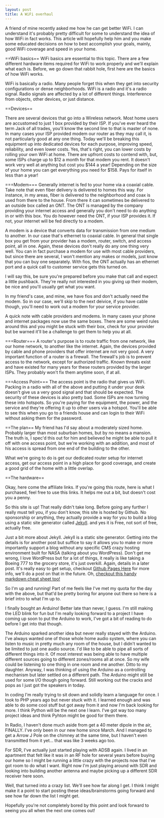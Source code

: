```yaml
---
layout: post
title: A WiFi overhaul
---
```


A friend of mine recently asked me how he can get better WiFi. I can understand it's probably pretty difficult for some to understand the idea of how WiFi in fact works. This article will hopefully help him and you make some educated decisions on how to best accomplish your goals, mainly, good WiFi coverage and speed in your home.

==WiFi basics==
WiFi basics are essential to this topic. There are a few different hardware items required for WiFi to work properly and we'll explain what each is. Before, we go down that rabbit hole, first here are the basics of how WiFi works.

WiFi is basically a radio. Many people forget this when they get into security configurations or dense neighborhoods. WiFi is a radio and it's a radio signal. Radio signals are affected by a lot of different things. Interference from objects, other devices, or just distance.

==Devices==

There are several devices that go into a Wireless network. Most home users are accustomed to just 1 box provided by their ISP. If you've ever heard the term Jack of all trades, you'll know the second line to that is master of none. In many cases your ISP provided modem our router as they may call it, is not particularly good at any one thing. Today we'll be breaking this equipment up into dedicated devices for each purpose, improving speed, reliability, and even lower costs. Yes, that's right, you can lower costs by rolling your own WiFi at home. There are upfront costs to contend with, but, some ISPs charge up to $12 a month for that modem you rent. It doesn't work very well at anything but cost you $144 a year! Depending on the size of your home you can get everything you need for $158. Pays for itself in less than a year!

===Modem===
Generally internet is fed to your home via a coaxial cable. Take note that even fiber delivery is delivered to homes this way. For instance, in my areas, fiber is delivered to the neighborhood and coax is used from there to the house. From there it can sometimes be delivered to an outside box called an ONT. The ONT is managed by the company providing your internet access and generally you don't need to do anything in or with this box. You do however need the ONT, if your ISP provides it. If not, your internet will be fed directly to a modem.

A modem is a device that converts data for transmission from one medium to another. In our case that's ethernet to coaxial cable. In general that single box you get from your provider has a modem, router, switch, and access point, all in one. Again, these devices don't really do any one thing very well. You can in fact purchase a modem for use with most cable providers, but since there are several, I won't mention any makes or models, just know that you can buy one separately. With fios, the ONT actually has an ethernet port and a quick call to customer service gets this turned on.

I will say this, be sure you're prepared before you make that call and expect a little pushback. They're really not interested in you giving up their modem, be nice and you'll usually get what you want.

In my friend's case, and mine, we have fios and don't actually need the modem. So in our case, we'll skip to the next deivice, if you have cable though, you'll need to work out a modem for your service provider.

A quick note with cable providers and modems. In many cases your phone and internet packages now use the same boxes. There are some weird rules around this and you might be stuck with their box, check for your provider but be warned it'll be a challenge to get them to help you at all.

===Router===
A router's purpose is to route traffic from one network, like our home network, to another like the internet. Again, the devices provided by cable and phone providers that offer internet are not very good. A very important function of a router is a firewall. The firewall's job is to prevent access to the network, except for authorized traffic. Known threats exist and have existed for many years for these routers provided by the larger ISPs. They probably won't fix them anytime soon, if at all.

===Access Point===
The access point is the radio that gives us WiFi. Packing in a radio with all of the above and putting it under your desk doesn't give us a very good signal and that should be expected. The security of these devices is also pretty bad. Some ISPs are now turning these into hotspots. So you're paying for the equipment, the power, and the service and they're offering it up to other users via a hotspot. You'll be able to see this when you go to a friends house and can login to their WiFi without asking them for the password.

==The plan==
My friend has I'd say about a moderately sized home. Probably larger than most suburban homes, but by no means a mansion. The truth is, I spec'd this out for him and believed he might be able to pull it off with one access point, but we're working with an addition, and most of his access is spread from one end of the building to the other.

What we're going to do is get our dedicated router setup for internet access, get our access point in a high place for good coverage, and create a good grid of the home with a little overlap.

==The hardware==

Okay, here come the affiliate links. If you're going this route, here is what I purchased, feel free to use this links. It helps me out a bit, but doesn't cost you a penny.













So this site is up! That really didn't take long. Before going any further I really must tell you, if you don't know, this site is hosted by Github. No sponsorship or anything, they actually provide a way for you to build a blog using a static site generator called [Jekyll](https://jekyllrb.com/). and yes it is Free, not sort of free, actually free.

Just a bit more about Jekyll. Jekyll is a static site generator. Getting into the details is for another post but suffice to say it allows you to make or more importantly support a blog without any specific CMS crazy hosting environment built for NASA (talking about you WordPress). Don't get me wrong, I love WordPress but for a lot of things, it really is like taking a Boeing 777 to the grocery store, it's just overkill. Again, details in a later post. It's really easy to get setup, checkout [Github Pages Here](https://pages.github.com/) for more info, we'll do a post on that in the future. Oh, [checkout this handy markdown cheat sheet too!](https://github.com/adam-p/markdown-here/wiki/Markdown-Cheatsheet)

So I'm up and running! Part of me feels like I've met my quota for the day with the above, but that'd be pretty boring for anyone out there so here is a brief intro to what I'm up to.

I finally bought an Arduino! Better late than never, I guess. I'm still making the LED blink for fun but I'm really looking forward to a project I have coming up soon to put the Arduino to work, I've got a bit of reading to do before I get into that though.

The Arduino sparked another idea but never really stayed with the Arduino. I've always wanted one of those whole home audio system, where you can listen to music in pretty much any room of the house, but I didn't wanted to be limited to just one audio source. I'd like to be able to pipe all sorts of different things into it. Of most interest was being able to have multiple different sources going to different zones/rooms all at once. So my wife could be listening to one thing in one room and me another. Ditto to my daughter. Anyway, I was thinking of using the Arduino as a controlling mechanism but later settled on a different path. The Arduino might still be used for some I/O though going forward. Still working out the cracks and pops as I just got the speakers in today.

In coding I'm really trying to sit down and solidly learn a language for  once. I took to PHP years ago but never stuck with it. I learned enough and was able to do some cool stuff but got away from it and now I'm back looking for more. I think Python will be the next one I learn. I've got way too many project ideas and think Pyhton might be good for them there.

In Radio, I haven't done much aside from get a 40 meter dipole in the air, FINALLY. I've only been in our new home since March. And I managed to get a Arrow J Pole on the chimney at the same time, but I haven't even transmitted from it yet... that was like 3 weeks ago too.

For SDR, I've actually just started playing with ADSB again. I lived in an apartment that felt like it was in an RF hole for several years before buying our home so I might be running a little crazy with the projects now that I've got room to do what I want. Right now I'm just playing around with SDR and looking into building another antenna and maybe picking up a different SDR receiver here soon.

Well, that turned into a crazy list. We'll see how far along I get. I think I might make it a point to start posting these ideas/brainstorms going forward and see how far down the list I might get.

Hopefully you're not completely bored by this point and look forward to seeing you all when the next one comes out!
